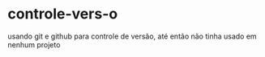 # controle-vers-o

usando git e github para controle de versão, até então não tinha usado em nenhum projeto
